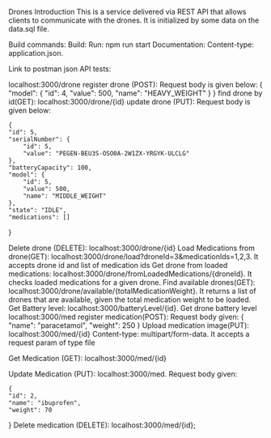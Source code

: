 Drones
Introduction
This is a service delivered via REST API that allows clients to communicate with the drones. It is initialized by some data on the data.sql file.

Build commands:
Build:
Run: npm run start
Documentation:
Content-type: application.json.

Link to postman json API tests:

localhost:3000/drone
register drone (POST): Request body is given below:
    {
    "model": {
        "id": 4,
        "value": 500,
        "name": "HEAVY_WEIGHT"
    }
}
find drone by id(GET): localhost:3000/drone/{id}
update drone (PUT): Request body is given below:

    {
    "id": 5,
    "serialNumber": {
        "id": 5,
        "value": "PEGEN-BEU3S-OSO0A-2W1ZX-YRGYK-ULCLG"
    },
    "batteryCapacity": 100,
    "model": {
        "id": 5,
        "value": 500,
        "name": "MIDDLE_WEIGHT"
    },
    "state": "IDLE",
    "medications": []
}

Delete drone (DELETE): localhost:3000/drone/{id}
Load Medications from drone(GET): localhost:3000/drone/load?droneId=3&medicationIds=1,2,3. It accepts drone id and list of medication ids
Get drone from loaded medications: localhost:3000/drone/fromLoadedMedications/{droneId}. It checks loaded medications for a given drone.
Find available drones(GET): localhost:3000/drone/available/{totalMedicationWeight}. It returns a list of drones that are available, given the total medication weight to be loaded.
Get Battery level: localhost:3000/batteryLevel/{id}. Get drone battery level
localhost:3000/med
register medication(POST): Request body given:
    {
    "name": "paracetamol",
    "weight": 250
}
Upload medication image(PUT): localhost:3000/med/{id} Content-type: multipart/form-data. It accepts a request param of type file

Get Medication (GET): localhost:3000/med/{id}

Update Medication (PUT): localhost:3000/med. Request body given:

    {
    "id": 2,
    "name": "ibuprofen",
    "weight": 70
}
Delete medication (DELETE): localhost:3000/med/{id};